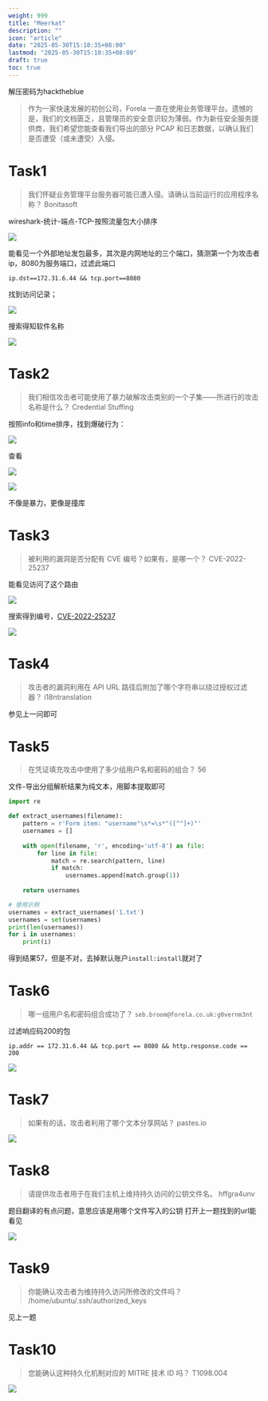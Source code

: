 ```yaml
---
weight: 999
title: "Meerkat"
description: ""
icon: "article"
date: "2025-05-30T15:10:35+08:00"
lastmod: "2025-05-30T15:10:35+08:00"
draft: true
toc: true
---
```


解压密码为hacktheblue

>作为一家快速发展的初创公司，Forela 一直在使用业务管理平台。遗憾的是，我们的文档匮乏，且管理员的安全意识较为薄弱。作为新任安全服务提供商，我们希望您能查看我们导出的部分 PCAP 和日志数据，以确认我们是否遭受（或未遭受）入侵。

# Task1
>我们怀疑业务管理平台服务器可能已遭入侵。请确认当前运行的应用程序名称？
>Bonitasoft

wireshark-统计-端点-TCP-按照流量包大小排序

![](https://m1st0rybucket.oss-cn-beijing.aliyuncs.com/pic/Pasted%20image%2020250423151029.png)

能看见一个外部地址发包最多，其次是内网地址的三个端口，猜测第一个为攻击者ip，8080为服务端口，过滤此端口
```wireshark
ip.dst==172.31.6.44 && tcp.port==8080
```
找到访问记录；

![](https://m1st0rybucket.oss-cn-beijing.aliyuncs.com/pic/Pasted%20image%2020250423151259.png)

搜索得知软件名称

![](https://m1st0rybucket.oss-cn-beijing.aliyuncs.com/pic/Pasted%20image%2020250423151354.png)

# Task2
>我们相信攻击者可能使用了暴力破解攻击类别的一个子集——所进行的攻击名称是什么？
>Credential Stuffing

按照info和time排序，找到爆破行为：

![](https://m1st0rybucket.oss-cn-beijing.aliyuncs.com/pic/Pasted%20image%2020250423151607.png)

查看

![](https://m1st0rybucket.oss-cn-beijing.aliyuncs.com/pic/Pasted%20image%2020250423151634.png)


![](https://m1st0rybucket.oss-cn-beijing.aliyuncs.com/pic/Pasted%20image%2020250423151659.png)

不像是暴力，更像是撞库
# Task3
>被利用的漏洞是否分配有 CVE 编号？如果有，是哪一个？
>CVE-2022-25237

能看见访问了这个路由

![](https://m1st0rybucket.oss-cn-beijing.aliyuncs.com/pic/Pasted%20image%2020250423152321.png)

搜索得到编号，[CVE-2022-25237](https://zhuanlan.zhihu.com/p/575580483)

![](https://m1st0rybucket.oss-cn-beijing.aliyuncs.com/pic/Pasted%20image%2020250423152441.png)

# Task4
>攻击者的漏洞利用在 API URL 路径后附加了哪个字符串以绕过授权过滤器？
>i18ntranslation

参见上一问即可
# Task5
>在凭证填充攻击中使用了多少组用户名和密码的组合？
>56

文件-导出分组解析结果为纯文本，用脚本提取即可
```python
import re

def extract_usernames(filename):
    pattern = r'Form item: "username"\s*=\s*"([^"]+)"'
    usernames = []
    
    with open(filename, 'r', encoding='utf-8') as file:
        for line in file:
            match = re.search(pattern, line)
            if match:
                usernames.append(match.group(1))
    
    return usernames

# 使用示例
usernames = extract_usernames('1.txt')
usernames = set(usernames)
print(len(usernames))
for i in usernames:
	print(i)
```
得到结果57，但是不对，去掉默认账户`install:install`就对了
# Task6
>哪一组用户名和密码组合成功了？
>`seb.broom@forela.co.uk:g0vernm3nt`

过滤响应码200的包
```wireshark
ip.addr == 172.31.6.44 && tcp.port == 8080 && http.response.code == 200
```

![](https://m1st0rybucket.oss-cn-beijing.aliyuncs.com/pic/Pasted%20image%2020250423162024.png)

# Task7
>如果有的话，攻击者利用了哪个文本分享网站？
>pastes.io


![](https://m1st0rybucket.oss-cn-beijing.aliyuncs.com/pic/Pasted%20image%2020250423162751.png)

# Task8
>请提供攻击者用于在我们主机上维持持久访问的公钥文件名。
>hffgra4unv

题目翻译的有点问题，意思应该是用哪个文件写入的公钥
打开上一题找到的url能看见

![](https://m1st0rybucket.oss-cn-beijing.aliyuncs.com/pic/Pasted%20image%2020250423163628.png)


# Task9
>你能确认攻击者为维持持久访问所修改的文件吗？
>/home/ubuntu/.ssh/authorized_keys

见上一题
# Task10
>您能确认这种持久化机制对应的 MITRE 技术 ID 吗？
>T1098.004


![](https://m1st0rybucket.oss-cn-beijing.aliyuncs.com/pic/Pasted%20image%2020250423164013.png)